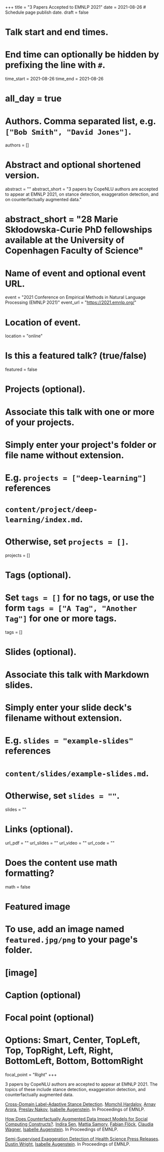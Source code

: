 +++
title = "3 Papers Accepted to EMNLP 2021"
date = 2021-08-26  # Schedule page publish date.
draft = false

# Talk start and end times.
#   End time can optionally be hidden by prefixing the line with `#`.
time_start = 2021-08-26
time_end = 2021-08-26
# all_day = true

# Authors. Comma separated list, e.g. `["Bob Smith", "David Jones"]`.
authors = []

# Abstract and optional shortened version.
abstract = ""
abstract_short = "3 papers by CopeNLU authors are accepted to appear at EMNLP 2021, on stance detection, exaggeration detection, and on counterfactually augmented data."
# abstract_short = "28 Marie Skłodowska-Curie PhD fellowships available at the University of Copenhagen Faculty of Science"

# Name of event and optional event URL.
event = "2021 Conference on Empirical Methods in Natural Language Processing (EMNLP 2021)"
event_url = "https://2021.emnlp.org/"

# Location of event.
location = "online"

# Is this a featured talk? (true/false)
featured = false

# Projects (optional).
#   Associate this talk with one or more of your projects.
#   Simply enter your project's folder or file name without extension.
#   E.g. `projects = ["deep-learning"]` references 
#   `content/project/deep-learning/index.md`.
#   Otherwise, set `projects = []`.
projects = []

# Tags (optional).
#   Set `tags = []` for no tags, or use the form `tags = ["A Tag", "Another Tag"]` for one or more tags.
tags = []

# Slides (optional).
#   Associate this talk with Markdown slides.
#   Simply enter your slide deck's filename without extension.
#   E.g. `slides = "example-slides"` references 
#   `content/slides/example-slides.md`.
#   Otherwise, set `slides = ""`.
slides = ""

# Links (optional).
url_pdf = ""
url_slides = ""
url_video = ""
url_code = ""

# Does the content use math formatting?
math = false

# Featured image
# To use, add an image named `featured.jpg/png` to your page's folder. 
# [image]
  # Caption (optional)

  # Focal point (optional)
  # Options: Smart, Center, TopLeft, Top, TopRight, Left, Right, BottomLeft, Bottom, BottomRight
  focal_point = "Right"
+++

3 papers by CopeNLU authors are accepted to appear at EMNLP 2021. The topics of these include stance detection, exaggeration detection, and counterfactually augmented data.

<a href="/publication/2021_emlnp_hardalov/">Cross-Domain Label-Adaptive Stance Detection</a>.
<a href="/authors/momchil-hardalov">Momchil Hardalov</a>, <a href="/authors/arnav-arora/">Arnav Arora</a>, <a href="/authors/preslav-nakov/">Preslav Nakov</a>, <a href="/authors/isabelle-augenstein/">Isabelle Augenstein</a>. In Proceedings of EMNLP.

<a href="/publication/2021_emlnp_sen/">How Does Counterfactually Augmented Data Impact Models for Social Computing Constructs?</a>.
<a href="/authors/indira-sen/">Indira Sen</a>, <a href="/authors/mattia-samory /">Mattia Samory</a>, <a href="/authors/fabian-flöck/"> Fabian Flöck</a>, <a href="/authors/claudia-wagner/">Claudia Wagner</a>, <a href="/authors/isabelle-augenstein/">Isabelle Augenstein</a>. In Proceedings of EMNLP.

<a href="/publication/2021_emlnp_wright/">Semi-Supervised Exaggeration Detection of Health Science Press Releases</a>.
<a href="/authors/dustin-wright/">Dustin Wright</a>, <a href="/authors/isabelle-augenstein/">Isabelle Augenstein</a>. In Proceedings of EMNLP.

